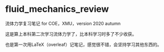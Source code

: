 # fluid_mechanics_review
流体力学复习笔记 for COE，XMU，version 2020 autumn

这是算上本科第二次学习流体力学了，比本科学习时多了不少收获。

也是第一次用LaTeX（overleaf）记笔记，感觉很不错，会坚持学习其他东西的。
